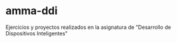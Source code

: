 # amma-ddi
Ejercicios y proyectos realizados en la asignatura de "Desarrollo de Dispositivos Inteligentes"
